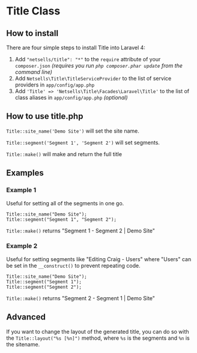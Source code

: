 # Title Class
## How to install
There are four simple steps to install Title into Laravel 4:

1. Add `"netsells/title": "*"` to the `require` attribute of your `composer.json` *(requires you run `php composer.phar update` from the command line)*
2. Add `Netsells\Title\TitleServiceProvider` to the list of service providers in `app/config/app.php`
3. Add `'Title' => 'Netsells\Title\Facades\Laravel\Title'` to the list of class aliases in `app/config/app.php` *(optional)*

## How to use title.php
`Title::site_name('Demo Site')` will set the site name.

`Title::segment('Segment 1', 'Segment 2')` will set segments.

`Title::make()` will make and return the full title 

## Examples
### Example 1
Useful for setting all of the segments in one go.

    Title::site_name("Demo Site");
    Title::segment("Segment 1", "Segment 2");

`Title::make()` returns "Segment 1 - Segment 2 | Demo Site"

### Example 2
Useful for setting segments like "Editing Craig - Users" where "Users" can be set in the `__construct()` to prevent repeating code.

    Title::site_name("Demo Site");
    Title::segment("Segment 1");
    Title::segment("Segment 2");

`Title::make()` returns "Segment 2 - Segment 1 | Demo Site"

## Advanced
If you want to change the layout of the generated title, you can do so with the `Title::layout("%s [%n]")` method, where `%s` is the segments and `%n` is the sitename.
